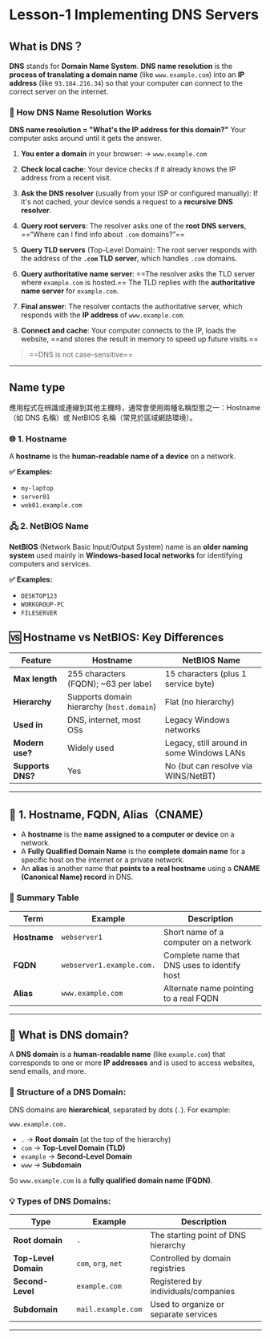 # Lesson-1 Implementing DNS Servers

## What is DNS？

**DNS** stands for **Domain Name System**.
**DNS name resolution** is the **process of translating a domain name** (like `www.example.com`) into an **IP address** (like `93.184.216.34`) so that your computer can connect to the correct server on the internet.

### 🔄  How DNS Name Resolution Works

**DNS name resolution = "What's the IP address for this domain?"**
Your computer asks around until it gets the answer.

1. **You enter a domain** in your browser:
   → `www.example.com`

2. **Check local cache**:
   Your device checks if it already knows the IP address from a recent visit.

3. **Ask the DNS resolver** (usually from your ISP or configured manually):
   If it's not cached, your device sends a request to a **recursive DNS resolver**.

4. **Query root servers**:
   The resolver asks one of the **root DNS servers**, ==“Where can I find info about `.com` domains?”==

5. **Query TLD servers** (Top-Level Domain):
   The root server responds with the address of the **`.com` TLD server**, which handles `.com` domains.

6. **Query authoritative name server**:
   ==The resolver asks the TLD server where `example.com` is hosted.==
   The TLD replies with the **authoritative name server** for `example.com`.

7. **Final answer**:
   The resolver contacts the authoritative server, which responds with the **IP address** of `www.example.com`.

8. **Connect and cache**:
   Your computer connects to the IP, loads the website, ==and stores the result in memory to speed up future visits.==

> ==DNS is not case-sensitive==
---

## Name type

應用程式在辨識或連線到其他主機時，通常會使用兩種名稱型態之一：Hostname（如 DNS 名稱）或 NetBIOS 名稱（常見於區域網路環境）。

### 🌐 1. **Hostname**

A **hostname** is the **human-readable name of a device** on a network.

**✅ Examples:**

* `my-laptop`
* `server01`
* `web01.example.com`

### 🖧 2. **NetBIOS Name**

**NetBIOS** (Network Basic Input/Output System) name is an **older naming system** used mainly in **Windows-based local networks** for identifying computers and services.

**✅ Examples:**

* `DESKTOP123`
* `WORKGROUP-PC`
* `FILESERVER`

## 🆚 Hostname vs NetBIOS: Key Differences

| Feature           | **Hostname**                              | **NetBIOS Name**                          |
| ----------------- | ----------------------------------------- | ----------------------------------------- |
| **Max length**    | 255 characters (FQDN); ~63 per label      | 15 characters (plus 1 service byte)       |
| **Hierarchy**     | Supports domain hierarchy (`host.domain`) | Flat (no hierarchy)                       |
| **Used in**       | DNS, internet, most OSs                   | Legacy Windows networks                   |
| **Modern use?**   | Widely used                               | Legacy, still around in some Windows LANs |
| **Supports DNS?** | Yes                                       | No (but can resolve via WINS/NetBT)       |

---

## 📍 1. **Hostname**, FQDN, Alias（CNAME）

* A **hostname** is the **name assigned to a computer or device** on a network.
* A **Fully Qualified Domain Name** is the **complete domain name** for a specific host on the internet or a private network.
* An **alias** is another name that **points to a real hostname** using a **CNAME (Canonical Name) record** in DNS.

### 🔁 Summary Table

| Term         | Example                   | Description                                  |
| ------------ | ------------------------- | -------------------------------------------- |
| **Hostname** | `webserver1`              | Short name of a computer on a network        |
| **FQDN**     | `webserver1.example.com.` | Complete name that DNS uses to identify host |
| **Alias**    | `www.example.com`         | Alternate name pointing to a real FQDN       |

---

## 🔑 What is **DNS domain**?

A **DNS domain** is a **human-readable name** (like `example.com`) that corresponds to one or more **IP addresses** and is used to access websites, send emails, and more.

### 🧱 Structure of a DNS Domain:

DNS domains are **hierarchical**, separated by dots (`.`). For example:

```
www.example.com.
```

* `.` → **Root domain** (at the top of the hierarchy)
* `com` → **Top-Level Domain (TLD)**
* `example` → **Second-Level Domain**
* `www` → **Subdomain**

So `www.example.com` is a **fully qualified domain name (FQDN)**.

### 💡 Types of DNS Domains:

| Type                 | Example             | Description                           |
| -------------------- | ------------------- | ------------------------------------- |
| **Root domain**      | `.`                 | The starting point of DNS hierarchy   |
| **Top-Level Domain** | `com`, `org`, `net` | Controlled by domain registries       |
| **Second-Level**     | `example.com`       | Registered by individuals/companies   |
| **Subdomain**        | `mail.example.com`  | Used to organize or separate services |

---

